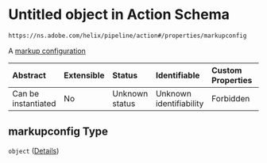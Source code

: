 # Untitled object in Action Schema

```txt
https://ns.adobe.com/helix/pipeline/action#/properties/markupconfig
```

A [markup configuration](https://github.com/adobe/helix-shared/blob/master/docs/markup.md)

| Abstract            | Extensible | Status         | Identifiable            | Custom Properties | Additional Properties | Access Restrictions | Defined In                                                       |
| :------------------ | :--------- | :------------- | :---------------------- | :---------------- | :-------------------- | :------------------ | :--------------------------------------------------------------- |
| Can be instantiated | No         | Unknown status | Unknown identifiability | Forbidden         | Allowed               | none                | [action.schema.json*](action.schema.json "open original schema") |

## markupconfig Type

`object` ([Details](action-properties-markupconfig.md))
